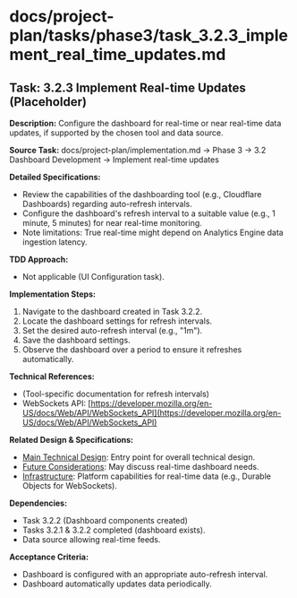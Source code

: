 # docs/project-plan/tasks/phase3/task_3.2.3_implement_real_time_updates.md

## Task: 3.2.3 Implement Real-time Updates (Placeholder)

**Description:**
Configure the dashboard for real-time or near real-time data updates, if supported by the chosen tool and data source.

**Source Task:**
docs/project-plan/implementation.md -> Phase 3 -> 3.2 Dashboard Development -> Implement real-time updates

**Detailed Specifications:**
- Review the capabilities of the dashboarding tool (e.g., Cloudflare Dashboards) regarding auto-refresh intervals.
- Configure the dashboard's refresh interval to a suitable value (e.g., 1 minute, 5 minutes) for near real-time monitoring.
- Note limitations: True real-time might depend on Analytics Engine data ingestion latency.

**TDD Approach:**
- Not applicable (UI Configuration task).

**Implementation Steps:**
1.  Navigate to the dashboard created in Task 3.2.2.
2.  Locate the dashboard settings for refresh intervals.
3.  Set the desired auto-refresh interval (e.g., "1m").
4.  Save the dashboard settings.
5.  Observe the dashboard over a period to ensure it refreshes automatically.

**Technical References:**
- (Tool-specific documentation for refresh intervals)
- WebSockets API: [https://developer.mozilla.org/en-US/docs/Web/API/WebSockets_API](https://developer.mozilla.org/en-US/docs/Web/API/WebSockets_API)

**Related Design & Specifications:**
- [Main Technical Design](../../../technical-design/DESIGN.md): Entry point for overall technical design.
- [Future Considerations](../../../technical-design/future_considerations.md): May discuss real-time dashboard needs.
- [Infrastructure](../../../technical-design/infrastructure.md): Platform capabilities for real-time data (e.g., Durable Objects for WebSockets).

**Dependencies:**
- Task 3.2.2 (Dashboard components created)
- Tasks 3.2.1 & 3.2.2 completed (dashboard exists).
- Data source allowing real-time feeds.

**Acceptance Criteria:**
- Dashboard is configured with an appropriate auto-refresh interval.
- Dashboard automatically updates data periodically. 